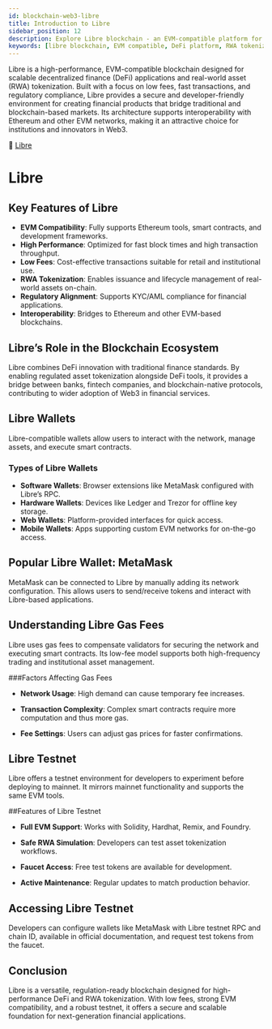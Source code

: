 ```yaml
---
id: blockchain-web3-libre
title: Introduction to Libre
sidebar_position: 12
description: Explore Libre blockchain - an EVM-compatible platform for scalable DeFi and real-world asset tokenization with low fees and regulatory compliance.
keywords: [libre blockchain, EVM compatible, DeFi platform, RWA tokenization, real world assets, blockchain finance, libre network, web3 development]
---
```

Libre is a high-performance, EVM-compatible blockchain designed for scalable decentralized finance (DeFi) applications and real-world asset (RWA) tokenization. Built with a focus on low fees, fast transactions, and regulatory compliance, Libre provides a secure and developer-friendly environment for creating financial products that bridge traditional and blockchain-based markets.
Its architecture supports interoperability with Ethereum and other EVM networks, making it an attractive choice for institutions and innovators in Web3.

🔗 [Libre](https://www.libre.org/)

# Libre

## Key Features of Libre
* **EVM Compatibility**: Fully supports Ethereum tools, smart contracts, and development frameworks.
* **High Performance**: Optimized for fast block times and high transaction throughput.
* **Low Fees**: Cost-effective transactions suitable for retail and institutional use.
* **RWA Tokenization**: Enables issuance and lifecycle management of real-world assets on-chain.
* **Regulatory Alignment**: Supports KYC/AML compliance for financial applications.
* **Interoperability**: Bridges to Ethereum and other EVM-based blockchains.

## Libre’s Role in the Blockchain Ecosystem
Libre combines DeFi innovation with traditional finance standards. By enabling regulated asset tokenization alongside DeFi tools, it provides a bridge between banks, fintech companies, and blockchain-native protocols, contributing to wider adoption of Web3 in financial services.

## Libre Wallets
Libre-compatible wallets allow users to interact with the network, manage assets, and execute smart contracts.

### Types of Libre Wallets
* **Software Wallets**: Browser extensions like MetaMask configured with Libre’s RPC.
* **Hardware Wallets**: Devices like Ledger and Trezor for offline key storage.
* **Web Wallets**: Platform-provided interfaces for quick access.
* **Mobile Wallets**: Apps supporting custom EVM networks for on-the-go access.

## Popular Libre Wallet: MetaMask
MetaMask can be connected to Libre by manually adding its network configuration. This allows users to send/receive tokens and interact with Libre-based applications.

## Understanding Libre Gas Fees
Libre uses gas fees to compensate validators for securing the network and executing smart contracts. Its low-fee model supports both high-frequency trading and institutional asset management.

###Factors Affecting Gas Fees
* **Network Usage**: High demand can cause temporary fee increases.

* **Transaction Complexity**: Complex smart contracts require more computation and thus more gas.

* **Fee Settings**: Users can adjust gas prices for faster confirmations.

## Libre Testnet
Libre offers a testnet environment for developers to experiment before deploying to mainnet. It mirrors mainnet functionality and supports the same EVM tools.

##Features of Libre Testnet
* **Full EVM Support**: Works with Solidity, Hardhat, Remix, and Foundry.

* **Safe RWA Simulation**: Developers can test asset tokenization workflows.

* **Faucet Access**: Free test tokens are available for development.

* **Active Maintenance**: Regular updates to match production behavior.

## Accessing Libre Testnet
Developers can configure wallets like MetaMask with Libre testnet RPC and chain ID, available in official documentation, and request test tokens from the faucet.

## Conclusion
Libre is a versatile, regulation-ready blockchain designed for high-performance DeFi and RWA tokenization. With low fees, strong EVM compatibility, and a robust testnet, it offers a secure and scalable foundation for next-generation financial applications.